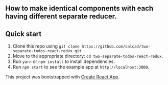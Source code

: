 

## How to make identical components with each having different separate reducer.

## Quick start

1. Clone this repo using `git clone https://github.com/salcad/two-separate-todos-react-redux.git`
2. Move to the appropriate directory: `cd two-separate-todos-react-redux`.<br />
3. Run `yarn` or `npm install` to install dependencies.<br />
4. Run `npm start` to see the example app at `http://localhost:3000`.

This project was bootstrapped with [Create React App](https://github.com/facebookincubator/create-react-app).

